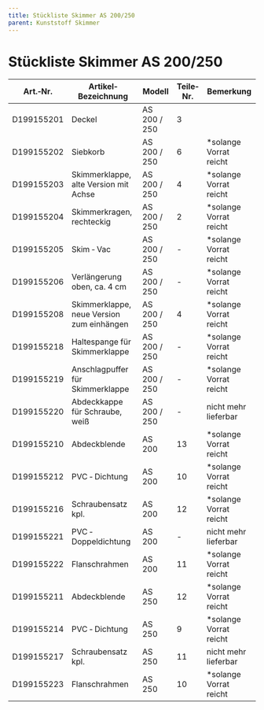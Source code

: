 ```yaml
---
title: Stückliste Skimmer AS 200/250
parent: Kunststoff Skimmer
---
```


# Stückliste Skimmer AS 200/250

|Art.‐Nr.|Artikel‐ Bezeichnung|Modell|Teile‐Nr.|Bemerkung|
|---|---|---|---|---|
|D199155201|Deckel|AS 200 / 250|3| |
|D199155202|Siebkorb|AS 200 / 250|6|*solange Vorrat reicht|
|D199155203|Skimmerklappe, alte Version mit Achse|AS 200 / 250|4|*solange Vorrat reicht|
|D199155204|Skimmerkragen, rechteckig|AS 200 / 250|2|*solange Vorrat reicht|
|D199155205|Skim ‐ Vac|AS 200 / 250|-|*solange Vorrat reicht|
|D199155206|Verlängerung oben, ca. 4 cm|AS 200 / 250|-|*solange Vorrat reicht|
|D199155208|Skimmerklappe, neue Version zum einhängen|AS 200 / 250|4|*solange Vorrat reicht|
|D199155218|Haltespange für Skimmerklappe|AS 200 / 250|-|*solange Vorrat reicht|
|D199155219|Anschlagpuffer für Skimmerklappe|AS 200 / 250|-|*solange Vorrat reicht|
|D199155220|Abdeckkappe für Schraube, weiß|AS 200 / 250|-|nicht mehr lieferbar|
|D199155210|Abdeckblende|AS 200|13|*solange Vorrat reicht|
|D199155212|PVC ‐ Dichtung|AS 200|10|*solange Vorrat reicht|
|D199155216|Schraubensatz kpl.|AS 200|12|*solange Vorrat reicht|
|D199155221|PVC ‐ Doppeldichtung|AS 200|-|nicht mehr lieferbar|
|D199155222|Flanschrahmen|AS 200|11|*solange Vorrat reicht|
|D199155211|Abdeckblende|AS 250|12|*solange Vorrat reicht|
|D199155214|PVC ‐ Dichtung|AS 250|9|*solange Vorrat reicht|
|D199155217|Schraubensatz kpl.|AS 250|11|nicht mehr lieferbar|
|D199155223|Flanschrahmen|AS 250|10|*solange Vorrat reicht|
